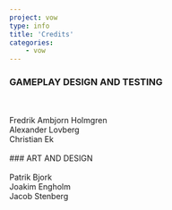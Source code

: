 ```yaml
---
project: vow
type: info
title: 'Credits'
categories: 
    - vow
---
```

### GAMEPLAY DESIGN AND TESTING
<br>
<br>
Fredrik Ambjorn Holmgren
<br>
Alexander Lovberg
<br>
Christian Ek
<br>
<br>
### ART AND DESIGN
<br>
<br>
Patrik Bjork
<br>
Joakim Engholm
<br>
Jacob Stenberg
<br>
<br>
